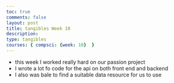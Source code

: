 ```yaml
---
toc: true
comments: false
layout: post
title: tangibles Week 10
description: 
type: tangibles
courses: { compsci: {week: 10}  }
---
```


+ this week I worked really hard on our passion project
+ I wrote a lot fo code for the api on both front end and backend
+ I also was bale to find a suitable data resource for us to use
